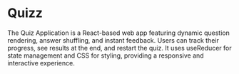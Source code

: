 # Quizz
The Quiz Application is a React-based web app featuring dynamic question rendering, answer shuffling, and instant feedback. Users can track their progress, see results at the end, and restart the quiz. It uses useReducer for state management and CSS for styling, providing a responsive and interactive experience.
